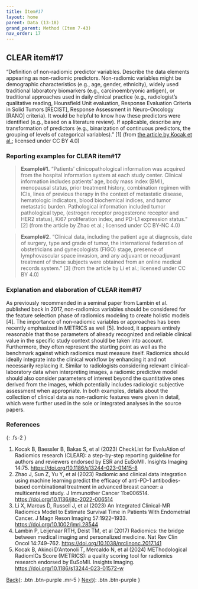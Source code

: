 ```yaml
---
title: Item#17
layout: home
parent: Data (13-18)
grand_parent: Method (Item 7-43)
nav_order: 17
---
```


## CLEAR item#17


“Definition of non-radiomic predictor variables. Describe the data elements appearing as non-radiomic predictors. Non-radiomic variables might be demographic characteristics (e.g., age, gender, ethnicity), widely used traditional laboratory biomarkers (e.g., carcinoembryonic antigen), or traditional approaches used in daily clinical practice (e.g., radiologist’s qualitative reading, Hounsfield Unit evaluation, Response Evaluation Criteria in Solid Tumors [RECIST], Response Assessment in Neuro-Oncology [RANO] criteria). It would be helpful to know how these predictors were identified (e.g., based on a literature review). If applicable, describe any transformation of predictors (e.g., binarization of continuous predictors, the grouping of levels of categorical variables).”  [1] (from [the article by Kocak et al.](https://insightsimaging.springeropen.com/articles/10.1186/s13244-023-01415-8); licensed under CC BY 4.0)


### Reporting examples for CLEAR item#17

> **Example#1.** “Patients’ clinicopathological information was acquired from the hospital information system at each study center. Clinical information includes patients’ age, body mass index (BMI), menopausal status, prior treatment history, combination regimen with ICIs, lines of previous therapy in the context of metastatic disease, hematologic indicators, blood biochemical indices, and tumor metastatic burden. Pathological information included tumor pathological type, (estrogen receptor progesterone receptor and HER2 status), Ki67 proliferation index, and PD-L1 expression status.” [2] (from the article by Zhao et al.; licensed under CC BY-NC 4.0)

> **Example#2.** “Clinical data, including the patient age at diagnosis, date of surgery, type and grade of tumor, the international federation of obstetricians and gynecologists (FIGO) stage, presence of lymphovascular space invasion, and any adjuvant or neoadjuvant treatment of these subjects were obtained from an online medical records system.” [3] (from the article by Li et al.; licensed under CC BY 4.0)

### Explanation and elaboration of CLEAR item#17

As previously recommended in a seminal paper from Lambin et al. published back in 2017, non-radiomics variables should be considered for the feature selection phase of radiomics modeling to create holistic models [4]. The importance of non-radiomic variables or approaches has been recently emphasized in METRICS as well [5]. Indeed, it appears entirely reasonable that those parameters of already recognized and reliable clinical value in the specific study context should be taken into account. Furthermore, they often represent the starting point as well as the benchmark against which radiomics must measure itself. Radiomics should ideally integrate into the clinical workflow by enhancing it and not necessarily replacing it. Similar to radiologists considering relevant clinical-laboratory data when interpreting images, a radiomic predictive model should also consider parameters of interest beyond the quantitative ones derived from the images, which potentially includes radiologic subjective assessment when appropriate. In both examples, details about the collection of clinical data as non-radiomic features were given in detail, which were further used in the sole or integrated analyses in the source papers. 

### References

{: .fs-2 }

1. 	Kocak B, Baessler B, Bakas S, et al (2023) CheckList for EvaluAtion of Radiomics research (CLEAR): a step-by-step reporting guideline for authors and reviewers endorsed by ESR and EuSoMII. Insights Imaging 14:75. https://doi.org/10.1186/s13244-023-01415-8
2. 	Zhao J, Sun Z, Yu Y, et al (2023) Radiomic and clinical data integration using machine learning predict the efficacy of anti-PD-1 antibodies-based combinational treatment in advanced breast cancer: a multicentered study. J Immunother Cancer 11:e006514. https://doi.org/10.1136/jitc-2022-006514
3. 	Li X, Marcus D, Russell J, et al (2023) An Integrated Clinical-MR Radiomics Model to Estimate Survival Time in Patients With Endometrial Cancer. J Magn Reson Imaging 57:1922–1933. https://doi.org/10.1002/jmri.28544
4. 	Lambin P, Leijenaar RTH, Deist TM, et al (2017) Radiomics: the bridge between medical imaging and personalized medicine. Nat Rev Clin Oncol 14:749–762. https://doi.org/10.1038/nrclinonc.2017.141
5. 	Kocak B, Akinci D’Antonoli T, Mercaldo N, et al (2024) METhodological RadiomICs Score (METRICS): a quality scoring tool for radiomics research endorsed by EuSoMII. Insights Imaging. https://doi.org/10.1186/s13244-023-01572-w


[Back](https://radiomic.github.io/CLEAR-E3/docs/Item2.html){: .btn .btn-purple .mr-5 }
[Next](https://radiomic.github.io/CLEAR-E3/docs/Item4.html){: .btn .btn-purple   }
